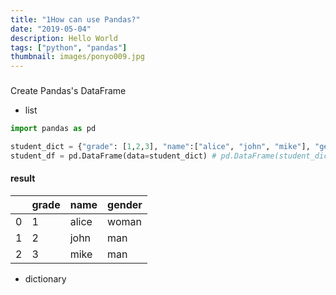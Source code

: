 ```yaml
---
title: "1How can use Pandas?"
date: "2019-05-04"
description: Hello World
tags: ["python", "pandas"]
thumbnail: images/ponyo009.jpg
---
```


###

Create Pandas's DataFrame

- list

```python
import pandas as pd

student_dict = {"grade": [1,2,3], "name":["alice", "john", "mike"], "gender": ['woman', 'man', 'man']}
student_df = pd.DataFrame(data=student_dict) # pd.DataFrame(student_dict)
```

#### result

|     | grade | name  | gender |
| --- | ----- | ----- | ------ |
| 0   | 1     | alice | woman  |
| 1   | 2     | john  | man    |
| 2   | 3     | mike  | man    |

- dictionary
